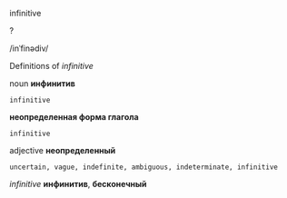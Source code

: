 infinitive

?

/inˈfinədiv/

Definitions of _infinitive_

noun
**инфинитив**

    infinitive
**неопределенная форма глагола**

    infinitive

adjective
**неопределенный**

    uncertain, vague, indefinite, ambiguous, indeterminate, infinitive

_infinitive_
**инфинитив**, **бесконечный**